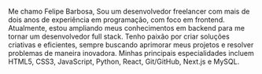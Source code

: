 Me chamo Felipe Barbosa, Sou um desenvolvedor freelancer com mais de dois anos de experiência em programação, com foco em frontend. Atualmente, estou ampliando meus conhecimentos em backend para me tornar um desenvolvedor full stack. Tenho paixão por criar soluções criativas e eficientes, sempre buscando aprimorar meus projetos e resolver problemas de maneira inovadora. Minhas principais especialidades incluem HTML5, CSS3, JavaScript, Python, React, Git/GitHub, Next.js e MySQL.







<!---
FelipedBarbosa/FelipedBarbosa is a ✨ special ✨ repository because its `README.md` (this file) appears on your GitHub profile.
You can click the Preview link to take a look at your changes.
--->
